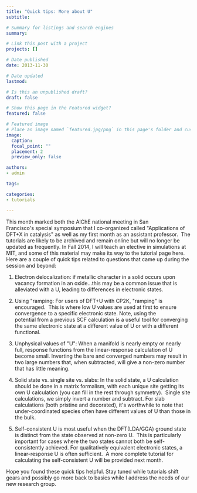 ```yaml
---
title: "Quick tips: More about U"
subtitle: 

# Summary for listings and search engines
summary: 

# Link this post with a project
projects: []

# Date published
date: 2013-11-30

# Date updated
lastmod: 

# Is this an unpublished draft?
draft: false

# Show this page in the Featured widget?
featured: false

# Featured image
# Place an image named `featured.jpg/png` in this page's folder and customize its options here.
image:
  caption: 
  focal_point: ""
  placement: 2
  preview_only: false

authors:
- admin

tags:

categories:
- tutorials

---
```

This month marked both the AIChE national meeting in San Francisco's special symposium that I co-organized called "Applications of DFT+X in catalysis" as well as my first month as an assistant professor.  The tutorials are likely to be archived and remain online but will no longer be updated as frequently. In Fall 2014, I will teach an elective in simulations at MIT, and some of this material may make its way to the tutorial page here. Here are a couple of quick tips related to questions that came up during the session and beyond:


1. Electron delocalization: if metallic character in a solid occurs upon vacancy formation in an oxide...this may be a common issue that is alleviated with a U, leading to differences in electronic states. 


2. Using "ramping: For users of DFT+U with CP2K, "ramping" is encouraged.  This is where low U values are used at first to ensure convergence to a specific electronic state. Note, using the potential from a previous SCF calculation is a useful tool for converging the same electronic state at a different value of U or with a different functional.


3. Unphysical values of "U": When a manifold is nearly empty or nearly full, response functions from the linear-response calculation of U become small. Inverting the bare and converged numbers may result in two large numbers that, when subtracted, will give a non-zero number that has little meaning.  


4. Solid state vs. single site vs. slabs: In the solid state, a U calculation should be done in a matrix formalism, with each unique site getting its own U calculation (you can fill in the rest through symmetry).  Single site calculations, we simply invert a number and subtract. For slab calculations (both pristine and decorated), it's worthwhile to note that under-coordinated species often have different values of U than those in the bulk. 


5. Self-consistent U is most useful when the DFT(LDA/GGA) ground state is distinct from the state observed at non-zero U.  This is particularly important for cases where the two states cannot both be self-consistently achieved. For qualitatively equivalent electronic states, a linear-response U is often sufficient.  A more complete tutorial for calculating the self-consistent U will be provided next month.


Hope you found these quick tips helpful. Stay tuned while tutorials shift gears and possibly go more back to basics while I address the needs of our new research group.


